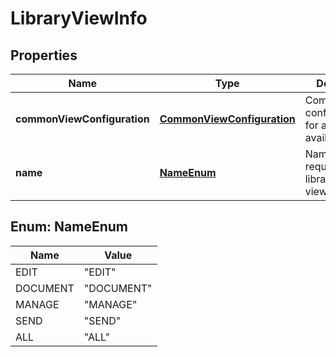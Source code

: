 
# LibraryViewInfo

## Properties
Name | Type | Description | Notes
------------ | ------------- | ------------- | -------------
**commonViewConfiguration** | [**CommonViewConfiguration**](CommonViewConfiguration.md) | Common view configuration for all the available views |  [optional]
**name** | [**NameEnum**](#NameEnum) | Name of the requested libraryDocument view |  [optional]


<a name="NameEnum"></a>
## Enum: NameEnum
Name | Value
---- | -----
EDIT | &quot;EDIT&quot;
DOCUMENT | &quot;DOCUMENT&quot;
MANAGE | &quot;MANAGE&quot;
SEND | &quot;SEND&quot;
ALL | &quot;ALL&quot;




